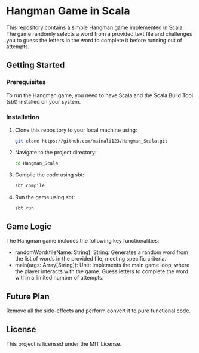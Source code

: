 # Hangman Game in Scala

This repository contains a simple Hangman game implemented in Scala. The game randomly selects a word from a provided text file and challenges you to guess the letters in the word to complete it before running out of attempts.

## Getting Started

### Prerequisites

To run the Hangman game, you need to have Scala and the Scala Build Tool (sbt) installed on your system.

### Installation

1. Clone this repository to your local machine using:

   ```bash
   git clone https://github.com/mainali123/Hangman_Scala.git

2. Navigate to the project directory:
   ```bash
   cd Hangman_Scala
3. Compile the code using sbt:
   ```bash
   sbt compile
 4. Run the game using sbt:
    ```bash
    sbt run

## Game Logic
The Hangman game includes the following key functionalities:
- randomWord(fileName: String): String: Generates a random word from the list of words in the provided file, meeting specific criteria.
- main(args: Array[String]): Unit: Implements the main game loop, where the player interacts with the game. Guess letters to complete the word within a limited number of attempts.

## Future Plan
Remove all the side-effects and perform convert it to pure functional code.

## License
This project is licensed under the MIT License.

